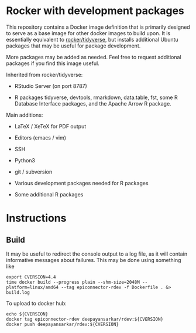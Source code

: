 # Rocker with development packages

This repository contains a Docker image definition that is primarily
designed to serve as a base image for other docker images to build
upon.  It is essentially equivalent to
[rocker/tidyverse](https://rocker-project.org/images/versioned/rstudio.html),
but installs additional Ubuntu packages that may be useful for package
development. 

More packages may be added as needed. Feel free to request additional
packages if you find this image useful.

Inherited from rocker/tidyverse:

* RStudio Server (on port 8787)

* R packages tidyverse, devtools, rmarkdown, data.table, fst, some R
  Database Interface packages, and the Apache Arrow R package.

Main additions:

* LaTeX / XeTeX for PDF output

* Editors (emacs / vim)

* SSH

* Python3

* git / subversion

* Various development packages needed for R packages

* Some additional R packages

# Instructions

## Build

It may be useful to redirect the console output to a log file, as it
will contain informative messages about failures. This may be done
using something like

```
export CVERSION=4.4
time docker build --progress plain --shm-size=2048M --platform=linux/amd64 --tag epiconnector-rdev -f Dockerfile . &> build.log
```

To upload to docker hub:

```
echo ${CVERSION}
docker tag epiconnector-rdev deepayansarkar/rdev:${CVERSION}
docker push deepayansarkar/rdev:${CVERSION}
```


